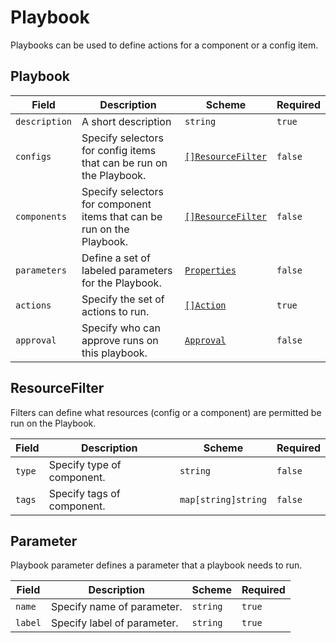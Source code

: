# Playbook

Playbooks can be used to define actions for a component or a config item.

## Playbook

| Field         | Description                                                            | Scheme                                 | Required |
| ------------- | ---------------------------------------------------------------------- | -------------------------------------- | -------- |
| `description` | A short description                                                    | `string`                               | `true`   |
| `configs`     | Specify selectors for config items that can be run on the Playbook.    | [`[]ResourceFilter`](#resourcefilter)  | `false`  |
| `components`  | Specify selectors for component items that can be run on the Playbook. | [`[]ResourceFilter`](#resourcefilter)  | `false`  |
| `parameters`  | Define a set of labeled parameters for the Playbook.                   | [`Properties`](#properties-properties) | `false`  |
| `actions`     | Specify the set of actions to run.                                     | [`[]Action`](./action.md#action)       | `true`   |
| `approval`    | Specify who can approve runs on this playbook.                         | [`Approval`](./approval.md#approval)   | `false`  |

## ResourceFilter

Filters can define what resources (config or a component) are permitted be run on the Playbook.

| Field  | Description                | Scheme              | Required |
| ------ | -------------------------- | ------------------- | -------- |
| `type` | Specify type of component. | `string`            | `false`  |
| `tags` | Specify tags of component. | `map[string]string` | `false`  |

## Parameter

Playbook parameter defines a parameter that a playbook needs to run.

| Field   | Description                 | Scheme   | Required |
| ------- | --------------------------- | -------- | -------- |
| `name`  | Specify name of parameter.  | `string` | `true`   |
| `label` | Specify label of parameter. | `string` | `true`   |

